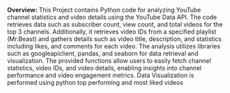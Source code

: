 **Overview:**
This Project contains Python code for analyzing YouTube channel statistics and video details using the YouTube Data API. 
The code retrieves data such as subscriber count, view count, and total videos for the top 3 channels. 
Additionally, it retrieves video IDs from a specified playlist (Mr.Beast) and gathers details such as video title, description, and statistics including likes,  and comments for each video. 
The analysis utilizes libraries such as googleapiclient, pandas, and seaborn for data retrieval and visualization. 
The provided functions allow users to easily fetch channel statistics, video IDs, and video details, enabling insights into channel performance and video engagement metrics.
Data Visualization is performed using python top performing and most liked videos
